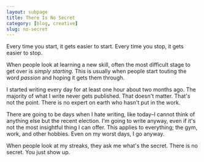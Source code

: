 ```yaml
---
layout: subpage
title: There Is No Secret
category: [blog, creative]
slug: no-secret
---
```

Every time you start, it gets easier to start. Every time you stop, it gets easier to stop.

When people look at learning a new skill, often the most difficult stage to get over is *simply starting.* This is usually when people start touting the word *passion* and hoping it gets them through.

I started writing every day for at least one hour about two months ago. The majority of what I write never gets published. That doesn't matter. That's not the point. There is no expert on earth who hasn't put in the work.

There are going to be days when I hate writing, like today–I cannot think of anything else but the recent election. I'm going to write anyway, even if it's not the most insightful thing I can offer. This applies to everything; the gym, work, and other hobbies. Even on my worst days, I go anyway.

When people look at my streaks, they ask me what's the secret. There is no secret. You just show up.